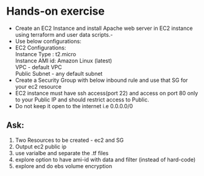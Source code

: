 # Hands-on exercise 

- Create an EC2 Instance and install Apache web server in EC2 instance using terraform and user data scripts.- 
- Use below configurations:
- EC2 Configurations:  
  Instance Type : t2.micro  
  Instance AMI id: Amazon Linux (latest)  
  VPC - default VPC  
  Public Subnet - any default subnet 
- Create a Security Group with below inbound rule and use that SG for your ec2 resource
- EC2 instance must have ssh access(port 22) and access on port 80 only to your Public IP and should restrict access to Public.  
- Do not keep it open to the internet i.e 0.0.0.0/0

## Ask: 
1. Two Resources to be created - ec2 and SG 
2. Output ec2 public ip 
3. use varialbe and separate the .tf files
4. explore option to have ami-id with data and filter (instead of hard-code)
5. explore and do ebs volume encryption 

